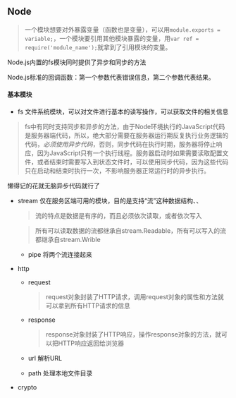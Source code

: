 ## Node

> 一个模块想要对外暴露变量（函数也是变量），可以用`module.exports = variable;`，一个模块要引用其他模块暴露的变量，用`var ref = require('module_name');`就拿到了引用模块的变量。

Node.js内置的fs模块同时提供了异步和同步的方法

Node.js标准的回调函数：第一个参数代表错误信息，第二个参数代表结果。

#### 基本模块

* fs        文件系统模块，可以对文件进行基本的读写操作，可以获取文件的相关信息

> fs中有同时支持同步和异步的方法，由于Node环境执行的JavaScript代码是服务器端代码，所以，绝大部分需要在服务器运行期反复执行业务逻辑的代码，*必须使用异步代码*，否则，同步代码在执行时期，服务器将停止响应，因为JavaScript只有一个执行线程。服务器启动时如果需要读取配置文件，或者结束时需要写入到状态文件时，可以使用同步代码，因为这些代码只在启动和结束时执行一次，不影响服务器正常运行时的异步执行。

懒得记的花就无脑异步代码就行了

- stream    仅在服务区端可用的模块，目的是支持“流”这种数据结构、、

  > 流的特点是数据是有序的，而且必须依次读取，或者依次写入

  > 所有可以读取数据的流都继承自stream.Readable，所有可以写入的流都继承自stream.Wrible

  - pipe        将两个流连接起来

- http

  - request

    > request对象封装了HTTP请求，调用request对象的属性和方法就可以拿到所有HTTP请求的信息

  - response

    > response对象封装了HTTP响应，操作response对象的方法，就可以把HTTP响应返回给浏览器

  - url        解析URL

  - path        处理本地文件目录

- crypto